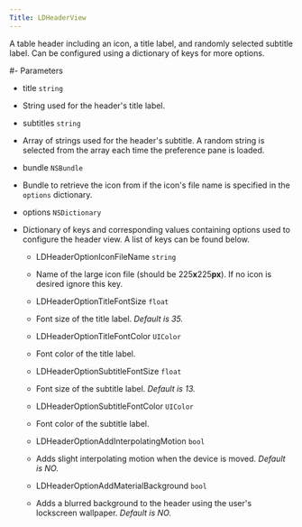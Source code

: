 ```yaml
---
Title: LDHeaderView
---
```

A table header including an icon, a title label, and randomly selected subtitle label. Can be configured using a dictionary of keys for more options.

#- Parameters
- title `string`
- String used for the header's title label.

- subtitles `string`
- Array of strings used for the header's subtitle. A random string is selected from the array each time the preference pane is loaded.

- bundle `NSBundle`
- Bundle to retrieve the icon from if the icon's file name is specified in the `options` dictionary.

- options `NSDictionary`
- Dictionary of keys and corresponding values containing options used to configure the header view. A list of keys can be found below.
  - LDHeaderOptionIconFileName `string`
  - Name of the large icon file (should be 225**x**225**px**). If no icon is desired ignore this key.

  - LDHeaderOptionTitleFontSize `float`
  - Font size of the title label. *Default is 35.*

  - LDHeaderOptionTitleFontColor `UIColor`
  - Font color of the title label.

  - LDHeaderOptionSubtitleFontSize `float`
  - Font size of the subtitle label. *Default is 13.*

  - LDHeaderOptionSubtitleFontColor `UIColor`
  - Font color of the subtitle label.

  - LDHeaderOptionAddInterpolatingMotion `bool`
  - Adds slight interpolating motion when the device is moved. *Default is NO.*

  - LDHeaderOptionAddMaterialBackground `bool`
  - Adds a blurred background to the header using the user's lockscreen wallpaper. *Default is NO.*
